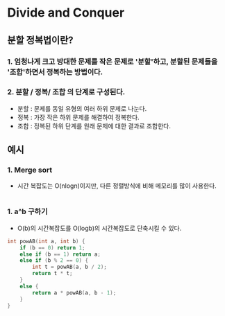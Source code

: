 # Divide and Conquer

## 분할 정복법이란?

### 1. 엄청나게 크고 방대한 문제를 작은 문제로 '분할'하고, 분할된 문제들을 '조합'하면서 정복하는 방법이다.

### 2. 분할 / 정복/ 조합 의 단계로 구성된다.
  - 분할 : 문제를 동일 유형의 여러 하위 문제로 나눈다.
  - 정복 : 가장 작은 하위 문제를 해결하여 정복한다.
  - 조합 : 정복된 하위 단계를 원래 문제에 대한 결과로 조합한다.

## 예시

### 1. Merge sort
  - 시간 복잡도는 O(nlogn)이지만, 다른 정렬방식에 비해 메모리를 많이 사용한다.

```cpp

```

### 1. a^b 구하기
  - O(b)의 시간복잡도를 O(logb)의 시간복잡도로 단축시킬 수 있다.

```cpp
int powAB(int a, int b) {
	if (b == 0) return 1;
	else if (b == 1) return a;
	else if (b % 2 == 0) {
		int t = powAB(a, b / 2);
		return t * t;
	}
	else {
		return a * powAB(a, b - 1);
	}
}
```
